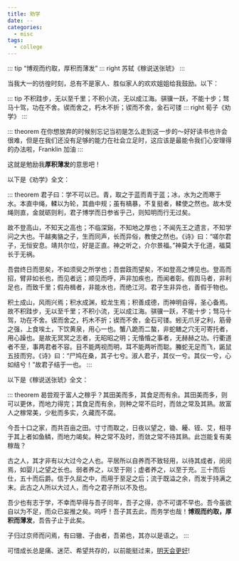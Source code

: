 ```yaml
---
title: 劝学
date: --
categories:
  - misc
tags:
  - college
---
```


::: tip
“博观而约取，厚积而薄发”
::: right
苏轼《稼说送张琥》
:::

<!-- more -->

当我大一的彷徨时刻，总有不是家人、胜似家人的欢欢姐姐给我鼓励。以下：

::: tip
不积跬步，无以至千里；不积小流，无以成江海。骐骥一跃，不能十步；驽马十驾，功在不舍。锲而舍之，朽木不折；锲而不舍，金石可镂
::: right
荀子《劝学》
:::

::: theorem
在你想放弃的时候别忘记当初是怎么走到这一步的～好好读书也许会很难，但是在我们还没有足够的能力在社会立足时，这应该是最能令我们心安理得的办法啦，Franklin 加油
:::

这就是勉励我**厚积薄发**的意思吧！

以下是《劝学》全文：

::: theorem
君子曰：学不可以已。青，取之于蓝而青于蓝；冰，水为之而寒于水。本直中绳，輮以为轮，其曲中规；虽有槁暴，不复挺者，輮使之然也。故木受绳则直，金就砺则利，君子博学而日参省乎己，则知明而行无过矣。

故不登高山，不知天之高也；不临深谿，不知地之厚也；不闻先王之遗言，不知学问之大也。干越夷貉之子，生而同声，长而异俗，教使之然也。《诗》曰：“嗟尔君子，无恒安息。靖共尔位，好是正直。神之听之，介尔景福。”神莫大于化道，福莫长于无祸。

吾尝终日而思矣，不如须臾之所学也；吾尝跂而望矣，不如登高之博见也。登高而招，臂非如长也，而见者远；顺见而呼，声非加疾也，而闻者彰。假舆马者，非利足也，而致千里；假舟楫者，非能水也，而绝江河。君子生非异也，善假于物也。

积土成山，风雨兴焉；积水成渊，蛟龙生焉；积善成德，而神明自得，圣心备焉。故不积跬步，无以至千里；不积小流，无以成江海。骐骥一跃，不能十步；驽马十驾，功在不舍。锲而舍之，朽木不折；锲而不舍，金石可镂。蚓无爪牙之利，筋骨之强，上食埃土，下饮黄泉，用心一也。蟹八跪而二螯，非蛇鳝之穴无可寄托者，用心躁也。是故无冥冥之志者，无昭昭之明；无惛惛之事者，无赫赫之功。行衢道者不至，事两君者不容。目不能两视而明，耳不能两听而聪。螣蛇无足而飞，鼫鼠五技而穷。《诗》曰：“尸鸠在桑，其子七兮。淑人君子，其仪一兮。其仪一兮，心如结兮！”故君子结于一也。
:::

以下是《稼说送张琥》全文：

::: theorem
曷尝观于富人之稼乎？其田美而多，其食足而有余。其田美而多，则可以更休，而地力得完；其食足而有余，则种之常不后时，而敛之常及其熟。故富人之稼常美，少秕而多实，久藏而不腐。

今吾十口之家，而共百亩之田。寸寸而取之，日夜以望之，锄、耰、铚、艾，相寻于其上者如鱼鳞，而地力竭矣。种之常不及时，而敛之常不待其熟。此岂能复有美稼哉？

古之人，其才非有以大过今之人也。平居所以自养而不致轻用，以待其成者，闵闵焉，如婴儿之望之长也。弱者养之，以至于刚；虚者养之，以至于充。三十而后仕，五十而后爵。信于久屈之中，而用于至足之后；流于既溢之余，而发于持满之末。此古之人所以大过人，而今之君子所以不及也。

吾少也有志于学，不幸而早得与吾子同年，吾子之得，亦不可谓不早也。吾今虽欲自以为不足，而众已妄推之矣。呜呼！吾子其去此，而务学也哉！**博观而约取，厚积而薄发**，吾告子止于此矣。

子归过京师而问焉，有曰辙、子由者，吾弟也，其亦以是语之。
:::

可惜成长总是痛、迷茫、希望共存的，以前能挺过来，[明天会更好](https://youtu.be/lEDZyIUbSd)!
